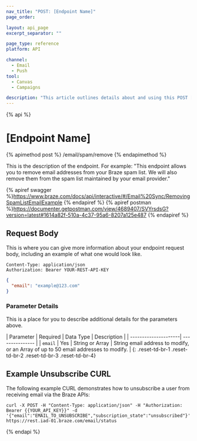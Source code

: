 ```yaml
---
nav_title: "POST: [Endpoint Name]"
page_order:

layout: api_page
excerpt_separator: ""

page_type: reference
platform: API

channel:
  - Email
  - Push
tool:
  - Canvas
  - Campaigns

description: "This article outlines details about and using this POST [endpoint name] Braze endpoint."
---
```

{% api %}
# [Endpoint Name]

{% apimethod post %}
/email/spam/remove
{% endapimethod %}

This is the description of the endpoint. For example: "This endpoint allows you to remove email addresses from your Braze spam list. We will also remove them from the spam list maintained by your email provider."

{% apiref swagger %}https://www.braze.com/docs/api/interactive/#/Email%20Sync/RemovingSpamListEmailExample {% endapiref %}
{% apiref postman %}https://documenter.getpostman.com/view/4689407/SVYrsdsG?version=latest#1614a82f-510a-4c37-95a6-8207a125e487 {% endapiref %}

## Request Body

This is where you can give more information about your endpoint request body, including an example of what one would look like.

```
Content-Type: application/json
Authorization: Bearer YOUR-REST-API-KEY
```

```json
{
  "email": "example@123.com"
}
```

### Parameter Details

This is a place for you to describe additional details for the parameters above.

| Parameter | Required | Data Type | Description |
| ---------------------| --------------- |
| `email` | Yes | String or Array | String email address to modify, or an Array of up to 50 email addresses to modify. |
{: .reset-td-br-1 .reset-td-br-2 .reset-td-br-3 .reset-td-br-4}

## Example Unsubscribe CURL

The following example CURL demonstrates how to unsubscribe a user from receiving email via the Braze APIs:

```
curl -X POST -H "Content-Type: application/json" -H "Authorization: Bearer {{YOUR_API_KEY}}" -d '{"email":"EMAIL_TO_UNSUBSCRIBE","subscription_state":"unsubscribed"}' https://rest.iad-01.braze.com/email/status
```
{% endapi %}
